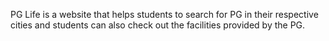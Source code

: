 PG Life is a website that helps students to search for PG in their respective cities and students can also check out the facilities provided by the PG.
